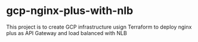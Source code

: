 # gcp-nginx-plus-with-nlb
This project is to create GCP infrastructure usign Terraform to deploy nginx plus as API Gateway and load balanced with NLB

